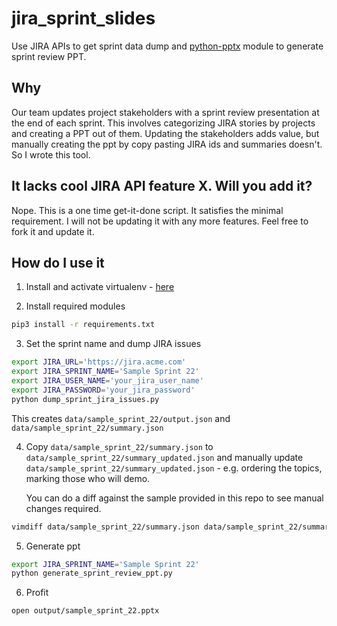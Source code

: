 # jira_sprint_slides

Use JIRA APIs to get sprint data dump and [python-pptx](https://python-pptx.readthedocs.io/en/latest/)
module to generate sprint review PPT.

## Why

Our team updates project stakeholders with a sprint review presentation at the end of each sprint. This
involves categorizing JIRA stories by projects and creating a PPT out of them. Updating the stakeholders
adds value, but manually creating the ppt by copy pasting JIRA ids and summaries doesn't. So I wrote 
this tool.

## It lacks cool JIRA API feature X. Will you add it?

Nope. This is a one time get-it-done script. It satisfies the minimal requirement. I will not
be updating it with any more features. Feel free to fork it and update it.

## How do I use it

1. Install and activate virtualenv - [here](https://gist.github.com/saurabh-hirani/3a2d582d944a792d0e896892e0ee0dea)

2. Install required modules

```sh
pip3 install -r requirements.txt
```

3. Set the sprint name and dump JIRA issues

```sh
export JIRA_URL='https://jira.acme.com'
export JIRA_SPRINT_NAME='Sample Sprint 22'
export JIRA_USER_NAME='your_jira_user_name'
export JIRA_PASSWORD='your_jira_password'
python dump_sprint_jira_issues.py
```

This creates `data/sample_sprint_22/output.json` and `data/sample_sprint_22/summary.json`

4. Copy `data/sample_sprint_22/summary.json` to `data/sample_sprint_22/summary_updated.json` and
   manually update `data/sample_sprint_22/summary_updated.json` - e.g. ordering the topics, marking
   those who will demo. 

   You can do a diff against the sample provided in this repo to see manual changes required.

```sh
vimdiff data/sample_sprint_22/summary.json data/sample_sprint_22/summary_updated.json
```

5. Generate ppt

```sh
export JIRA_SPRINT_NAME='Sample Sprint 22'
python generate_sprint_review_ppt.py
```

6. Profit

```sh
open output/sample_sprint_22.pptx
```
